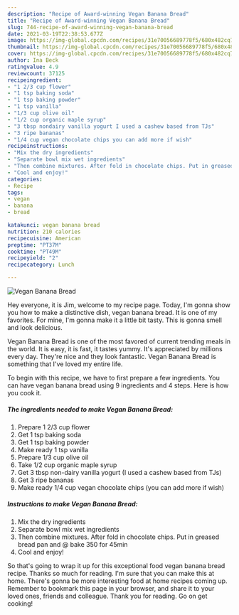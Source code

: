 ```yaml
---
description: "Recipe of Award-winning Vegan Banana Bread"
title: "Recipe of Award-winning Vegan Banana Bread"
slug: 744-recipe-of-award-winning-vegan-banana-bread
date: 2021-03-19T22:38:53.677Z
image: https://img-global.cpcdn.com/recipes/31e70056689778f5/680x482cq70/vegan-banana-bread-recipe-main-photo.jpg
thumbnail: https://img-global.cpcdn.com/recipes/31e70056689778f5/680x482cq70/vegan-banana-bread-recipe-main-photo.jpg
cover: https://img-global.cpcdn.com/recipes/31e70056689778f5/680x482cq70/vegan-banana-bread-recipe-main-photo.jpg
author: Ina Beck
ratingvalue: 4.9
reviewcount: 37125
recipeingredient:
- "1 2/3 cup flower"
- "1 tsp baking soda"
- "1 tsp baking powder"
- "1 tsp vanilla"
- "1/3 cup olive oil"
- "1/2 cup organic maple syrup"
- "3 tbsp nondairy vanilla yogurt I used a cashew based from TJs"
- "3 ripe bananas"
- "1/4 cup vegan chocolate chips you can add more if wish"
recipeinstructions:
- "Mix the dry ingredients"
- "Separate bowl mix wet ingredients"
- "Then combine mixtures. After fold in chocolate chips. Put in greased bread pan and @ bake 350 for 45min"
- "Cool and enjoy!"
categories:
- Recipe
tags:
- vegan
- banana
- bread

katakunci: vegan banana bread 
nutrition: 210 calories
recipecuisine: American
preptime: "PT37M"
cooktime: "PT49M"
recipeyield: "2"
recipecategory: Lunch

---
```



![Vegan Banana Bread](https://img-global.cpcdn.com/recipes/31e70056689778f5/680x482cq70/vegan-banana-bread-recipe-main-photo.jpg)

Hey everyone, it is Jim, welcome to my recipe page. Today, I'm gonna show you how to make a distinctive dish, vegan banana bread. It is one of my favorites. For mine, I'm gonna make it a little bit tasty. This is gonna smell and look delicious.

Vegan Banana Bread is one of the most favored of current trending meals in the world. It is easy, it is fast, it tastes yummy. It's appreciated by millions every day. They're nice and they look fantastic. Vegan Banana Bread is something that I've loved my entire life.




To begin with this recipe, we have to first prepare a few ingredients. You can have vegan banana bread using 9 ingredients and 4 steps. Here is how you cook it.

<!--inarticleads1-->

##### The ingredients needed to make Vegan Banana Bread:

1. Prepare 1 2/3 cup flower
1. Get 1 tsp baking soda
1. Get 1 tsp baking powder
1. Make ready 1 tsp vanilla
1. Prepare 1/3 cup olive oil
1. Take 1/2 cup organic maple syrup
1. Get 3 tbsp non-dairy vanilla yogurt (I used a cashew based from TJs)
1. Get 3 ripe bananas
1. Make ready 1/4 cup vegan chocolate chips (you can add more if wish)




<!--inarticleads2-->

##### Instructions to make Vegan Banana Bread:

1. Mix the dry ingredients
1. Separate bowl mix wet ingredients
1. Then combine mixtures. After fold in chocolate chips. Put in greased bread pan and @ bake 350 for 45min
1. Cool and enjoy!




So that's going to wrap it up for this exceptional food vegan banana bread recipe. Thanks so much for reading. I'm sure that you can make this at home. There's gonna be more interesting food at home recipes coming up. Remember to bookmark this page in your browser, and share it to your loved ones, friends and colleague. Thank you for reading. Go on get cooking!
